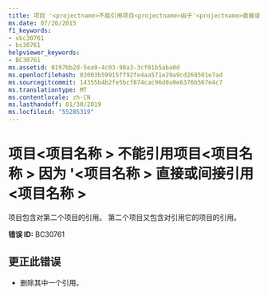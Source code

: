 ```yaml
---
title: 项目 '<projectname>不能引用项目<projectname>由于'<projectname>直接或间接引用<projectname>
ms.date: 07/20/2015
f1_keywords:
- vbc30761
- bc30761
helpviewer_keywords:
- BC30761
ms.assetid: 0197bb2d-5ea9-4c03-98a3-3cf01b5aba0d
ms.openlocfilehash: 83003b59915ff92fe4aa571e29a9cd268501e7ad
ms.sourcegitcommit: 14355b4b2fe5bcf874cac96d0a9e6376b567e4c7
ms.translationtype: MT
ms.contentlocale: zh-CN
ms.lasthandoff: 01/30/2019
ms.locfileid: "55285319"
---
```

# <a name="project-projectname-cannot-reference-project-projectname-because-projectname-directly-or-indirectly-references-projectname"></a>项目\<项目名称 > 不能引用项目\<项目名称 > 因为 '\<项目名称 > 直接或间接引用\<项目名称 >
项目包含对第二个项目的引用。 第二个项目又包含对引用它的项目的引用。  
  
 **错误 ID:** BC30761  
  
## <a name="to-correct-this-error"></a>更正此错误  
  
-   删除其中一个引用。